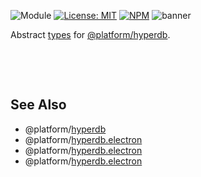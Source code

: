 ![Module](https://img.shields.io/badge/%40platform-hyperdb.types-%23EA4E7E.svg)
[![License: MIT](https://img.shields.io/badge/license-MIT-blue.svg)](https://opensource.org/licenses/MIT)
[![NPM](https://img.shields.io/npm/v/@platform/hyperdb.types.svg?colorB=blue&style=flat)](https://www.npmjs.com/package/@platform/hyperdb.types)
![banner](https://user-images.githubusercontent.com/185555/56085605-37768700-5e9a-11e9-927f-75b977f1b637.png)

Abstract [types](https://www.typescriptlang.org) for [@platform/hyperdb](../hyperdb).


<p>&nbsp;<p><p>&nbsp;<p>

## See Also

- @platform/[hyperdb](../hyperdb)
- @platform/[hyperdb.electron](../hyperdb.types)
- @platform/[hyperdb.electron](../hyperdb.tools)
- @platform/[hyperdb.electron](../hyperdb.electron)
